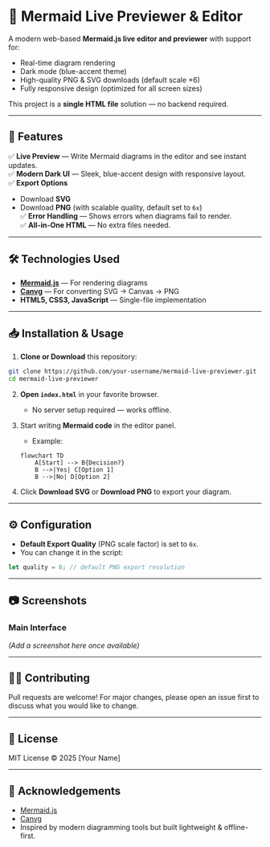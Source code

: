 # 🌊 Mermaid Live Previewer & Editor  

A modern web-based **Mermaid.js live editor and previewer** with support for:  
- Real-time diagram rendering  
- Dark mode (blue-accent theme)  
- High-quality PNG & SVG downloads (default scale ×6)  
- Fully responsive design (optimized for all screen sizes)  

This project is a **single HTML file** solution — no backend required.  

---

## 🚀 Features  

✅ **Live Preview** — Write Mermaid diagrams in the editor and see instant updates.  
✅ **Modern Dark UI** — Sleek, blue-accent design with responsive layout.  
✅ **Export Options**  
   - Download **SVG**  
   - Download **PNG** (with scalable quality, default set to `6x`)  
✅ **Error Handling** — Shows errors when diagrams fail to render.  
✅ **All-in-One HTML** — No extra files needed.  

---

## 🛠️ Technologies Used  

- **[Mermaid.js](https://mermaid-js.github.io/)** — For rendering diagrams  
- **[Canvg](https://github.com/canvg/canvg)** — For converting SVG → Canvas → PNG  
- **HTML5, CSS3, JavaScript** — Single-file implementation  

---

## 📥 Installation & Usage  

1. **Clone or Download** this repository:  

```bash
git clone https://github.com/your-username/mermaid-live-previewer.git
cd mermaid-live-previewer
````

2. **Open `index.html`** in your favorite browser.

   * No server setup required — works offline.

3. Start writing **Mermaid code** in the editor panel.

   * Example:

   ```mermaid
   flowchart TD
       A[Start] --> B{Decision?}
       B -->|Yes| C[Option 1]
       B -->|No| D[Option 2]
   ```

4. Click **Download SVG** or **Download PNG** to export your diagram.

---

## ⚙️ Configuration

* **Default Export Quality** (PNG scale factor) is set to `6x`.
* You can change it in the script:

```js
let quality = 6; // default PNG export resolution
```

---

## 📷 Screenshots

### Main Interface

*(Add a screenshot here once available)*

---

## 🧑‍💻 Contributing

Pull requests are welcome! For major changes, please open an issue first to discuss what you would like to change.

---

## 📜 License

MIT License © 2025 \[Your Name]

---

## 🙌 Acknowledgements

* [Mermaid.js](https://github.com/mermaid-js/mermaid)
* [Canvg](https://github.com/canvg/canvg)
* Inspired by modern diagramming tools but built lightweight & offline-first.
